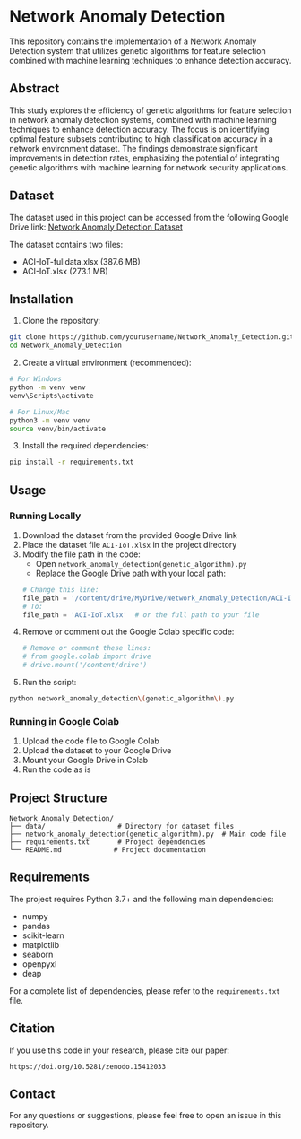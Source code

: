 # Network Anomaly Detection

This repository contains the implementation of a Network Anomaly Detection system that utilizes genetic algorithms for feature selection combined with machine learning techniques to enhance detection accuracy.

## Abstract

This study explores the efficiency of genetic algorithms for feature selection in network anomaly detection systems, combined with machine learning techniques to enhance detection accuracy. The focus is on identifying optimal feature subsets contributing to high classification accuracy in a network environment dataset. The findings demonstrate significant improvements in detection rates, emphasizing the potential of integrating genetic algorithms with machine learning for network security applications.

## Dataset

The dataset used in this project can be accessed from the following Google Drive link:
[Network Anomaly Detection Dataset](https://drive.google.com/drive/folders/1uTOQfcwVl-RJFKgN79CyAcoUktAsLoF4?usp=sharing)

The dataset contains two files:
- ACI-IoT-fulldata.xlsx (387.6 MB)
- ACI-IoT.xlsx (273.1 MB)

## Installation

1. Clone the repository:
```bash
git clone https://github.com/yourusername/Network_Anomaly_Detection.git
cd Network_Anomaly_Detection
```

2. Create a virtual environment (recommended):
```bash
# For Windows
python -m venv venv
venv\Scripts\activate

# For Linux/Mac
python3 -m venv venv
source venv/bin/activate
```

3. Install the required dependencies:
```bash
pip install -r requirements.txt
```

## Usage

### Running Locally

1. Download the dataset from the provided Google Drive link
2. Place the dataset file `ACI-IoT.xlsx` in the project directory
3. Modify the file path in the code:
   - Open `network_anomaly_detection(genetic_algorithm).py`
   - Replace the Google Drive path with your local path:
   ```python
   # Change this line:
   file_path = '/content/drive/MyDrive/Network_Anomaly_Detection/ACI-IoT.xlsx'
   # To:
   file_path = 'ACI-IoT.xlsx'  # or the full path to your file
   ```
4. Remove or comment out the Google Colab specific code:
   ```python
   # Remove or comment these lines:
   # from google.colab import drive
   # drive.mount('/content/drive')
   ```
5. Run the script:
```bash
python network_anomaly_detection\(genetic_algorithm\).py
```

### Running in Google Colab

1. Upload the code file to Google Colab
2. Upload the dataset to your Google Drive
3. Mount your Google Drive in Colab
4. Run the code as is

## Project Structure

```
Network_Anomaly_Detection/
├── data/                  # Directory for dataset files
├── network_anomaly_detection(genetic_algorithm).py  # Main code file
├── requirements.txt       # Project dependencies
└── README.md             # Project documentation
```

## Requirements

The project requires Python 3.7+ and the following main dependencies:
- numpy
- pandas
- scikit-learn
- matplotlib
- seaborn
- openpyxl
- deap

For a complete list of dependencies, please refer to the `requirements.txt` file.

## Citation

If you use this code in your research, please cite our paper:

```
https://doi.org/10.5281/zenodo.15412033
```

## Contact

For any questions or suggestions, please feel free to open an issue in this repository. 
